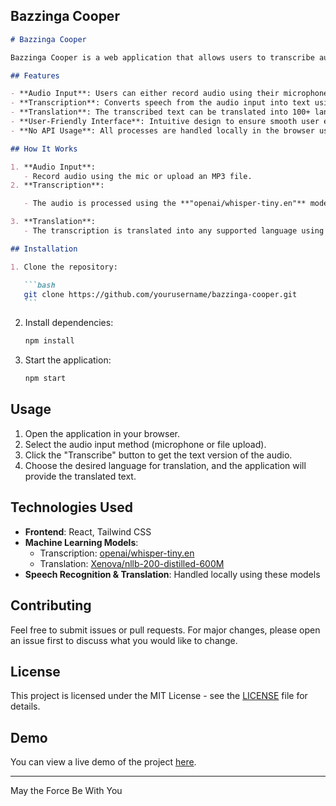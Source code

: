 ## Bazzinga Cooper

````markdown
# Bazzinga Cooper

Bazzinga Cooper is a web application that allows users to transcribe audio files from their microphone or upload MP3 files, and translate the transcription into more than 100 languages. All transcription and translation processes happen directly in the user's browser using machine learning models, without relying on external APIs.

## Features

- **Audio Input**: Users can either record audio using their microphone or upload an MP3 file.
- **Transcription**: Converts speech from the audio input into text using the machine learning model **"openai/whisper-tTiny.en"**, available on Hugging Face.
- **Translation**: The transcribed text can be translated into 100+ languages using the **"Xenova/nllb-200-distilled-600M"** model, also available on Hugging Face.
- **User-Friendly Interface**: Intuitive design to ensure smooth user experience.
- **No API Usage**: All processes are handled locally in the browser using machine learning models, ensuring privacy and no reliance on third-party services.

## How It Works

1. **Audio Input**:
   - Record audio using the mic or upload an MP3 file.
2. **Transcription**:

   - The audio is processed using the **"openai/whisper-tiny.en"** model in the browser to convert spoken words into text.

3. **Translation**:
   - The transcription is translated into any supported language using the **"Xenova/nllb-200-distilled-600M"** model, without making any API calls.

## Installation

1. Clone the repository:

   ```bash
   git clone https://github.com/yourusername/bazzinga-cooper.git
   ```
````

2. Install dependencies:

   ```bash
   npm install
   ```

3. Start the application:

   ```bash
   npm start
   ```

## Usage

1. Open the application in your browser.
2. Select the audio input method (microphone or file upload).
3. Click the "Transcribe" button to get the text version of the audio.
4. Choose the desired language for translation, and the application will provide the translated text.

## Technologies Used

- **Frontend**: React, Tailwind CSS
- **Machine Learning Models**:
  - Transcription: [openai/whisper-tiny.en](https://huggingface.co/openai/whisper-tiny.en)
  - Translation: [Xenova/nllb-200-distilled-600M](https://huggingface.co/Xenova/nllb-200-distilled-600M)
- **Speech Recognition & Translation**: Handled locally using these models

## Contributing

Feel free to submit issues or pull requests. For major changes, please open an issue first to discuss what you would like to change.

## License

This project is licensed under the MIT License - see the [LICENSE](LICENSE) file for details.

## Demo

You can view a live demo of the project [here](https://ryomenusukuna.github.io/bazzinga-cooper/).

---

May the Force Be With You
